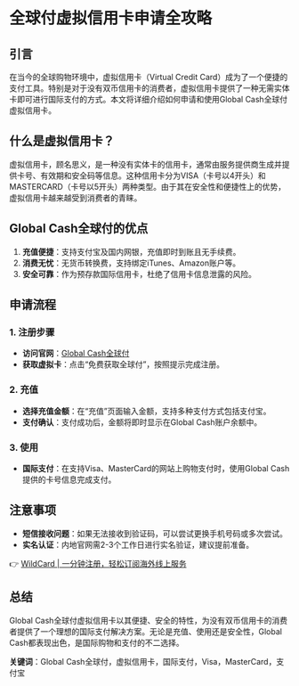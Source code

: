 # 全球付虚拟信用卡申请全攻略

## 引言

在当今的全球购物环境中，虚拟信用卡（Virtual Credit Card）成为了一个便捷的支付工具。特别是对于没有双币信用卡的消费者，虚拟信用卡提供了一种无需实体卡即可进行国际支付的方式。本文将详细介绍如何申请和使用Global Cash全球付虚拟信用卡。

## 什么是虚拟信用卡？

虚拟信用卡，顾名思义，是一种没有实体卡的信用卡，通常由服务提供商生成并提供卡号、有效期和安全码等信息。这种信用卡分为VISA（卡号以4开头）和MASTERCARD（卡号以5开头）两种类型。由于其在安全性和便捷性上的优势，虚拟信用卡越来越受到消费者的青睐。

## Global Cash全球付的优点

1. **充值便捷**：支持支付宝及国内网银，充值即时到账且无手续费。
2. **消费无忧**：无货币转换费，支持绑定iTunes、Amazon账户等。
3. **安全可靠**：作为预存款国际信用卡，杜绝了信用卡信息泄露的风险。

## 申请流程

### 1. 注册步骤

- **访问官网**：[Global Cash全球付](https://www.globalcash.hk/)
- **获取虚拟卡**：点击“免费获取全球付”，按照提示完成注册。

### 2. 充值

- **选择充值金额**：在“充值”页面输入金额，支持多种支付方式包括支付宝。
- **支付确认**：支付成功后，金额将即时显示在Global Cash账户余额中。

### 3. 使用

- **国际支付**：在支持Visa、MasterCard的网站上购物支付时，使用Global Cash提供的卡号信息完成支付。

## 注意事项

- **短信接收问题**：如果无法接收到验证码，可以尝试更换手机号码或多次尝试。
- **实名认证**：内地官网需2-3个工作日进行实名验证，建议提前准备。

👉 [WildCard | 一分钟注册，轻松订阅海外线上服务](https://bbtdd.com/WildCard)

## 总结

Global Cash全球付虚拟信用卡以其便捷、安全的特性，为没有双币信用卡的消费者提供了一个理想的国际支付解决方案。无论是充值、使用还是安全性，Global Cash都表现出色，是国际购物和支付的不二选择。

**关键词**：Global Cash全球付，虚拟信用卡，国际支付，Visa，MasterCard，支付宝